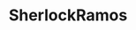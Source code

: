 ---
title: "SherlockRamos"
description: "Bem-vindo ao blog SherlockRamos! Aqui você encontra conteúdos sobre Inteligência Artificial, Ferramentas de Estudo e Abobrinhas."
---